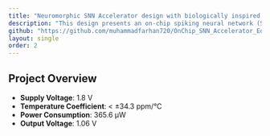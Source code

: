 ```yaml
---
title: "Neuromorphic SNN Accelerator design with biologically inspired On-Chip training for Edge-AI using Xilinx Vivado"
description: "This design presents an on-chip spiking neural network (SNN) neuromorphic accelerator design deploying biologically inspired training for low power Edge-AI classification tasks."
github: "https://github.com/muhammadfarhan720/OnChip_SNN_Accelerator_Edge"
layout: single
order: 2
---
```


## Project Overview

- **Supply Voltage**: 1.8 V
- **Temperature Coefficient**: < ±34.3 ppm/°C
- **Power Consumption**: 365.6 µW
- **Output Voltage**: 1.06 V
